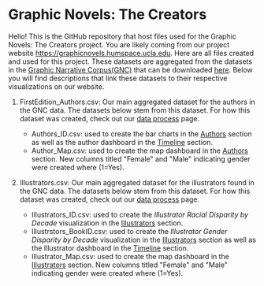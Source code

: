 # Graphic Novels: The Creators

Hello! This is the GitHub repository that host files used for the Graphic Novels: The Creators project. You are likely coming from our project website https://graphicnovels.humspace.ucla.edu. Here are all files created and used for this project. These datasets are aggregated from the datasets in the [Graphic Narrative Corpus(GNC)](https://groups.uni-paderborn.de/graphic-literature/gncorpus/corpus.php) that can be downloaded [here](https://groups.uni-paderborn.de/graphic-literature/gncorpus/download.php). Below you will find descriptions that link these datasets to their respective visualizations on our website. 

1. FirstEdition_Authors.csv: Our main aggregated dataset for the authors in the GNC data. The datasets below stem from this dataset. For how this dataset was created, check out our [data process](https://graphicnovels.humspace.ucla.edu/our-process/) page.
   - Authors_ID.csv: used to create the bar charts in the [Authors](https://graphicnovels.humspace.ucla.edu/authors/) section as well as the author dashboard in the [Timeline](https://graphicnovels.humspace.ucla.edu/timeline/) section.
   - Author_Map.csv: used to create the map dashboard in the [Authors](https://graphicnovels.humspace.ucla.edu/authors/) section. New columns titled "Female" and "Male" indicating gender were created where (1=Yes).

2. Illustrators.csv: Our main aggregated dataset for the illustrators found in the GNC data. The datasets below stem from this dataset. For how this dataset was created, check out our [data process](https://graphicnovels.humspace.ucla.edu/our-process/) page.
   - Illustrators_ID.csv: used to create the *Illustrator Racial Disparity by Decade* visualization in the [Illustrators](https://graphicnovels.humspace.ucla.edu/illustrators/) section.
   - Illustrstors_BookID.csv: used to create the *Illustrator Gender Disparity by Decade* visualization in the [Illustrators](https://graphicnovels.humspace.ucla.edu/illustrators/) section as well as the Illustrator dashboard in the [Timeline](https://graphicnovels.humspace.ucla.edu/timeline/) section.
   - Illustrator_Map.csv: used to create the map dashboard in the [Illustrators](https://graphicnovels.humspace.ucla.edu/illustrators/) section. New columns titled "Female" and "Male" indicating gender were created where (1=Yes).

